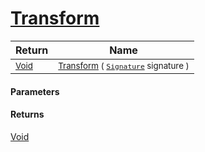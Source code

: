 # [Transform](./SampleRate-100663845.md)



| Return | Name | 
| --- | --- | 
| <sub>[Void](https://docs.microsoft.com/en-us/dotnet/api/System.Void)</sub>| <sub>[Transform](./SampleRate-100663845.md) ( [`Signature`](./../../../../Signature.md) signature )</sub>| <br>


#### Parameters

#### Returns
[Void](https://docs.microsoft.com/en-us/dotnet/api/System.Void)